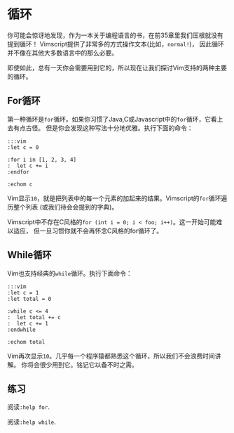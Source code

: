循环
=======

你可能会惊讶地发现，作为一本关于编程语言的书，在前35章里我们压根就没有提到循环！
Vimscript提供了非常多的方式操作文本(比如，`normal!`)，
因此循环并不像在其他大多数语言中的那么必要。

即使如此，总有一天你会需要用到它的，所以现在让我们探讨Vim支持的两种主要的循环。

For循环
---------

第一种循环是`for`循环。如果你习惯了Java,C或Javascript中的`for`循环，它看上去有点古怪。
但是你会发现这种写法十分地优雅。执行下面的命令：

    :::vim
    :let c = 0

    :for i in [1, 2, 3, 4]
    :  let c += i
    :endfor

    :echom c

Vim显示`10`，就是把列表中的每一个元素的加起来的结果。Vimscript的`for`循环遍历整个列表 (或我们待会会提到的字典)。

Vimscript中不存在C风格的`for (int i = 0; i < foo; i++)`。这一开始可能难以适应， 但一旦习惯你就不会再怀念C风格的for循环了。

While循环
-----------

Vim也支持经典的`while`循环。执行下面命令：

    :::vim
    :let c = 1
    :let total = 0

    :while c <= 4
    :  let total += c
    :  let c += 1
    :endwhile

    :echom total

Vim再次显示`10`。几乎每一个程序猿都熟悉这个循环，所以我们不会浪费时间讲解。
你将会很少用到它。铭记它以备不时之需。

练习
---------

阅读`:help for`.

阅读`:help while`.
